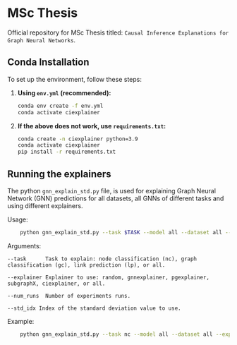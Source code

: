 # MSc Thesis
Official repository for MSc Thesis titled: `Causal Inference Explanations for Graph Neural Networks`.

## Conda Installation
To set up the environment, follow these steps:

1. **Using `env.yml` (recommended):**

    ```bash
    conda env create -f env.yml
    conda activate ciexplainer
    ```

2. **If the above does not work, use `requirements.txt`:**

    ```bash
    conda create -n ciexplainer python=3.9
    conda activate ciexplainer
    pip install -r requirements.txt
    ```

## Running the explainers

The python `gnn_explain_std.py` file, is used for explaining Graph Neural Network (GNN) predictions for all datasets, all GNNs of different tasks and using different explainers.

Usage:
```bash
    python gnn_explain_std.py --task $TASK --model all --dataset all --explainer $EXPLAINER --num_runs $RUNS --std_idx $STD
```
Arguments:
    
    --task      Task to explain: node classification (nc), graph classification (gc), link prediction (lp), or all.
    
    --explainer Explainer to use: random, gnnexplainer, pgexplainer, subgraphX, ciexplainer, or all.

    --num_runs  Number of experiments runs.

    --std_idx Index of the standard deviation value to use.
    

Example:

```bash
    python gnn_explain_std.py --task nc --model all --dataset all --explainer ciexplainer --num_runs 5 --std_idx 4
```
